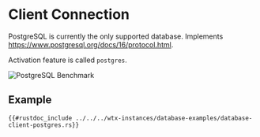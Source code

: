 
# Client Connection

PostgreSQL is currently the only supported database. Implements <https://www.postgresql.org/docs/16/protocol.html>.

Activation feature is called `postgres`.

![PostgreSQL Benchmark](https://i.imgur.com/vf2tYxY.jpeg)

## Example

```rust,edition2021,no_run
{{#rustdoc_include ../../../wtx-instances/database-examples/database-client-postgres.rs}}
```
